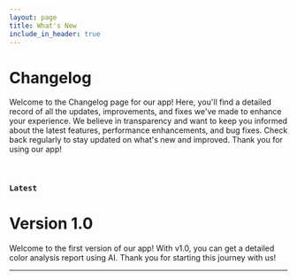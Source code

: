 ```yaml
---
layout: page
title: What's New
include_in_header: true
---
```


# Changelog

Welcome to the Changelog page for our app! Here, you'll find a detailed record of all the updates, improvements, and fixes we've made to enhance your experience. We believe in transparency and want to keep you informed about the latest features, performance enhancements, and bug fixes. Check back regularly to stay updated on what's new and improved. Thank you for using our app!

<br>

### `Latest`
# **Version 1.0**
Welcome to the first version of our app! With v1.0, you can get a detailed color analysis report using AI. Thank you for starting this journey with us!
<br>

________
<br>